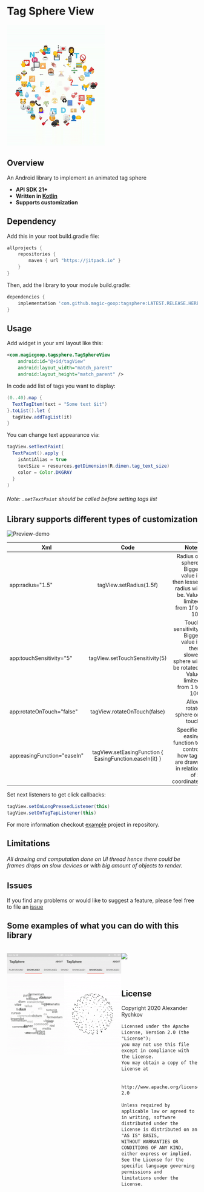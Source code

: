 # Tag Sphere View

![Preview-logo](/art/logo.gif "Preview demo")

## Overview  

An Android library to implement an animated tag sphere

- **API SDK 21+**
- **Written in [Kotlin](https://kotlinlang.org)**
- **Supports customization**


## Dependency  

Add this in your root build.gradle file:
```groovy
allprojects {
	repositories {
        maven { url "https://jitpack.io" }
    }
}
```
Then, add the library to your module build.gradle:

```groovy
dependencies {
    implementation 'com.github.magic-goop:tagsphere:LATEST.RELEASE.HERE'
}
```

## Usage  

Add widget in your xml layout like this:
```xml
<com.magicgoop.tagsphere.TagSphereView
    android:id="@+id/tagView"    
    android:layout_width="match_parent"
    android:layout_height="match_parent" />
```

In code add list of tags you want to display:
```java
(0..40).map {
  TextTagItem(text = "Some text $it")
}.toList().let {
  tagView.addTagList(it)
}
```

You can change text appearance via:
```java
tagView.setTextPaint(
  TextPaint().apply {
    isAntiAlias = true
    textSize = resources.getDimension(R.dimen.tag_text_size)
    color = Color.DKGRAY
  }
)
```
###### Note: ```.setTextPaint``` should be called before setting tags list

## Library supports different types of customization   

![Preview-demo](/art/demo.gif)  

| Xml                         | Code                                                    | Notes                                                                                              |
| --------------------------- |:-------------------------------------------------------:| --------------------------------------------------------------------------------------------------:|
| app:radius="1.5"            | tagView.setRadius(1.5f)                                 | Radius of sphere. Bigger value is then lesser radius will be. Value limited from 1f to 10f         |
| app:touchSensitivity="5"    | tagView.setTouchSensitivity(5)                          | Touch sensitivity. Bigger value is then slower sphere will be rotated. Value limited from 1 to 100 |
| app:rotateOnTouch="false"   | tagView.rotateOnTouch(false)                            |  Allow rotate sphere on touch                                                                      |
| app:easingFunction="easeIn" | tagView.setEasingFunction { EasingFunction.easeIn(it) } | Specifies easing function to control how tags are drawn in relation of z coordinate.               |


Set next listeners to get click callbacks:  
```java
tagView.setOnLongPressedListener(this)
tagView.setOnTagTapListener(this)
```

For more information checkout [example](/example) project in repository.

## Limitations

###### All drawing and computation done on UI thread hence there could be frames drops on slow devices or with big amount of objects to render.


## Issues
If you find any problems or would like to suggest a feature, please feel free to file an [issue](https://github.com/magic-goop/tag-sphere/issues)

## Some examples of what you can do with this library  
<br/>

<img src="/art/showcase1.gif" align="left" width="30%">  
<img src="/art/showcase2.gif" align="left" width="30%">  
<img src="/art/showcase3.gif" align="left" width="30%">    

<br/><br/><br/>
## License

  Copyright 2020 Alexander Rychkov

    Licensed under the Apache License, Version 2.0 (the "License");
    you may not use this file except in compliance with the License.
    You may obtain a copy of the License at

       http://www.apache.org/licenses/LICENSE-2.0

    Unless required by applicable law or agreed to in writing, software
    distributed under the License is distributed on an "AS IS" BASIS,
    WITHOUT WARRANTIES OR CONDITIONS OF ANY KIND, either express or implied.
    See the License for the specific language governing permissions and
    limitations under the License.  
